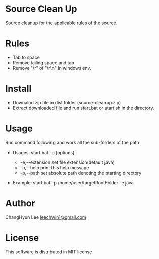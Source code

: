 # Source Clean Up
Source cleanup for the applicable rules of the source.

# Rules
- Tab to space
- Remove tailing space and tab
- Remove "\r" of "\r\n" in windows env.

# Install
- Downalod zip file in dist folder (source-cleanup.zip)
- Extract downloaded file and run start.bat or start.sh in the directory.

# Usage
Run command following and work all the sub-folders of the path

* Usages: start.bat -p <absolute path> [options]
  * -e,--extension <arg>   set file extension(default java)
  * -h,--help              print this help message
  * -p,--path <arg>        set absolute path denoting the starting directory

* Example: start.bat -p /home/user/targetRootFolder -e java

# Author
 ChangHyun Lee <leechwin1@gmail.com>

# License
This software is distributed in MIT license
